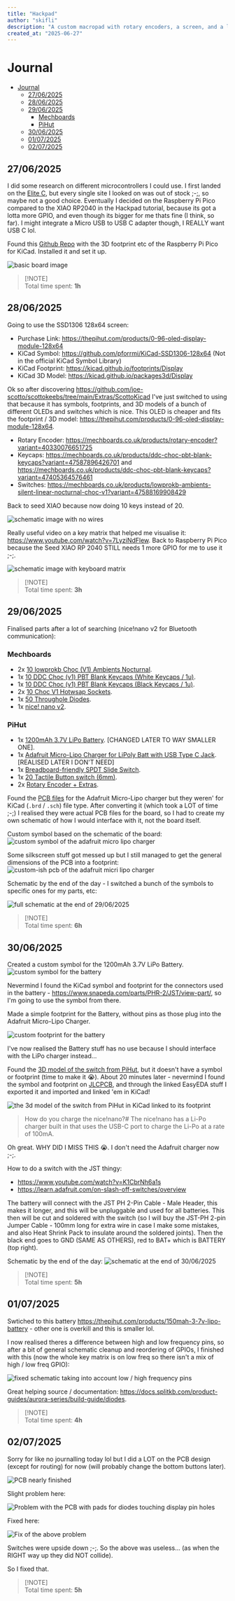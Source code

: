 ```yaml
---
title: "Hackpad"
author: "skifli"
description: "A custom macropad with rotary encoders, a screen, and a lotta keys"
created_at: "2025-06-27"
---
```


# Journal

- [Journal](#journal)
  - [27/06/2025](#27062025)
  - [28/06/2025](#28062025)
  - [29/06/2025](#29062025)
    - [Mechboards](#mechboards)
    - [PiHut](#pihut)
  - [30/06/2025](#30062025)
  - [01/07/2025](#01072025)
  - [02/07/2025](#02072025)

## 27/06/2025

I did some research on different microcontrollers I could use. I first landed on the [Elite C](https://mechboards.co.uk/products/elite-c-v4), but every single site I looked on was out of stock ;-;, so maybe not a good choice. Eventually I decided on the Raspberry Pi Pico compared to the XIAO RP2040 in the Hackpad tutorial, because its got a lotta more GPIO, and even though its bigger for me thats fine (I think, so far). I might integrate a Micro USB to USB C adapter though, I REALLY want USB C lol.

Found this [Github Repo](https://github.com/ncarandini/KiCad-RP-Pico/) with the 3D footprint etc of the Raspberry Pi Pico for KiCad. Installed it and set it up.

![basic board image](images/27-06-2025_1.png)

> [!NOTE]\
> Total time spent: **1h**

## 28/06/2025

Going to use the SSD1306 128x64 screen:

* Purchase Link: https://thepihut.com/products/0-96-oled-display-module-128x64
* KiCad Symbol: https://github.com/pforrmi/KiCad-SSD1306-128x64 (Not in the official KiCad Symbol Library)
* KiCad Footprint: https://kicad.github.io/footprints/Display
* KiCad 3D Model: https://kicad.github.io/packages3d/Display

Ok so after discovering https://github.com/joe-scotto/scottokeebs/tree/main/Extras/ScottoKicad I've just switched to using that because it has symbols, footprints, and 3D models of a bunch of different OLEDs and switches which is nice. This OLED is cheaper and fits the footprint / 3D model: https://thepihut.com/products/0-96-oled-display-module-128x64.

* Rotary Encoder: https://mechboards.co.uk/products/rotary-encoder?variant=40330076651725
* Keycaps: https://mechboards.co.uk/products/ddc-choc-pbt-blank-keycaps?variant=47587896426701 and https://mechboards.co.uk/products/ddc-choc-pbt-blank-keycaps?variant=47405364576461
* Switches: https://mechboards.co.uk/products/lowprokb-ambients-silent-linear-nocturnal-choc-v1?variant=47588169908429

Back to seed XIAO because now doing 10 keys instead of 20.

![schematic image with no wires](images/28-06-2025_1.png)

Really useful video on a key matrix that helped me visualise it: https://www.youtube.com/watch?v=7LyziNdFlew. Back to Raspberry Pi Pico because the Seed XIAO RP 2040 STILL needs 1 more GPIO for me to use it ;-;.

![schematic image with keyboard matrix](images/28-06-2025_2.png)

> [!NOTE]\
> Total time spent: **3h**

## 29/06/2025

Finalised parts after a lot of searching (nice!nano v2 for Bluetooth communication):

### Mechboards
* 2x [10 lowprokb Choc (V1) Ambients Nocturnal](https://mechboards.co.uk/products/lowprokb-ambients-silent-linear-nocturnal-choc-v1?variant=47588169908429).
* 1x [10 DDC Choc (v1) PBT Blank Keycaps (White Keycaps / 1u)](https://mechboards.co.uk/products/ddc-choc-pbt-blank-keycaps?variant=47587896426701).
* 1x [10 DDC Choc (v1) PBT Blank Keycaps (Black Keycaps / 1u)](https://mechboards.co.uk/products/ddc-choc-pbt-blank-keycaps?variant=47405364576461).
* 2x [10 Choc V1 Hotwsap Sockets](https://mechboards.co.uk/products/kailh-choc-hotswap-sockets?variant=40427263754445).
* 1x [50 Throughole Diodes](https://mechboards.co.uk/products/throughhole-diodes?variant=41360419193037).
* 1x [nice! nano v2](https://mechboards.co.uk/products/nice-nano-v2?variant=40330076782797).

### PiHut
* 1x [1200mAh 3.7V LiPo Battery](https://thepihut.com/products/1200mah-3-7v-lipo-battery?variant=42143258214595). [CHANGED LATER TO WAY SMALLER ONE].
* 1x [Adafruit Micro-Lipo Charger for LiPoly Batt with USB Type C Jack](https://thepihut.com/products/adafruit-micro-lipo-charger-for-lipoly-batt-with-usb-type-c-jack?variant=31257709248574). [REALISED LATER I DON'T NEED]
* 1x [Breadboard-friendly SPDT Slide Switch](https://thepihut.com/products/breadboard-friendly-spdt-slide-switch?variant=27740501649).
* 1x [20 Tactile Button switch (6mm)](https://thepihut.com/products/tactile-button-switch-6mm-x-20-pack?variant=27740416657).
* 2x [Rotary Encoder + Extras](https://thepihut.com/products/rotary-encoder-extras?variant=27740417681).

Found the [PCB files](https://github.com/adafruit/Adafruit-MicroLipo-PCB/tree/master) for the Adafruit Micro-Lipo charger but they weren' for KiCad (`.brd` / `.sch`) file type. After converting it (which took a LOT of time ;-;) I realised they were actual PCB files for the board, so I had to create my own schematic of how I would interface with it, not the board itself.

Custom symbol based on the schematic of the board:
![custom symbol of the adafruit micro lipo charger](images/29-06-2025_1.png)

Some silkscreen stuff got messed up but I still managed to get the general dimensions of the PCB into a footprint:
![custom-ish pcb of the adafruit micri lipo charger](images/29-06-2025_2.png)

Schematic by the end of the day - I switched a bunch of the symbols to specific ones for my parts, etc:

![full schematic at the end of 29/06/2025](images/29-06-2025_3.png)

> [!NOTE]\
> Total time spent: **6h**

## 30/06/2025

Created a custom symbol for the 1200mAh 3.7V LiPo Battery.
![custom symbol for the battery](images/30-06-2025_1.png)

Nevermind I found the KiCad symbol and footprint for the connectors used in the battery - https://www.snapeda.com/parts/PHR-2/JST/view-part/, so I'm going to use the symbol from there. 

Made a simple footprint for the Battery, without pins as those plug into the Adafruit Micro-Lipo Charger.

![custom footprint for the battery](images/30-06-2025_2.png)

I've now realised the Battery stuff has no use because I should interface with the LiPo charger instead...

Found the [3D model of the switch from PiHut](https://www.snapeda.com/parts/SS-12D01-G4ENS/C&K/view-part/), but it doesn't have a symbol or footprint (time to make it :sob:). About 20 minutes later - nevermind I found the symbol and footprint on [JLCPCB](https://jlcpcb.com/partdetail/DEALON-SS_12D01G4/C2998804), and through the linked EasyEDA stuff I exported it and imported and linked 'em in KiCad!

![the 3d model of the switch from PiHut in KiCad linked to its footprint](images/30-06-2025_3.png)

> How do you charge the nice!nano?#
> The nice!nano has a Li-Po charger built in that uses the USB-C port to charge the Li-Po at a rate of 100mA.

Oh great. WHY DID I MISS THIS :sob:. I don't need the Adafruit charger now ;-;.

How to do a switch with the JST thingy:
* https://www.youtube.com/watch?v=K1CbrNh6a1s
* https://learn.adafruit.com/on-slash-off-switches/overview

The battery will connect with the JST PH 2-Pin Cable - Male Header, this makes it longer, and this will be unpluggable and used for all batteries. This then will be cut and soldered with the switch (so I will buy the JST-PH 2-pin Jumper Cable - 100mm long for extra wire in case I make some mistakes, and also Heat Shrink Pack to insulate around the soldered joints). Then the black end goes to GND (SAME AS OTHERS), red to BAT+ which is BATTERY (top right).

Schematic by the end of the day:
![schematic at the end of 30/06/2025](images/30-06-2025_4.png)

> [!NOTE]\
> Total time spent: **5h**

## 01/07/2025

Swtiched to this battery https://thepihut.com/products/150mah-3-7v-lipo-battery - other one is overkill and this is smaller lol.

I now realised theres a difference between high and low frequency pins, so after a bit of general schematic cleanup and reordering of GPIOs, I finished with this (now the whole key matrix is on low freq so there isn't a mix of high / low freq GPIO):

![fixed schematic taking into account low / high frequency pins](images/01-07-2025_1.png)

Great helping source / documentation: https://docs.splitkb.com/product-guides/aurora-series/build-guide/diodes.

> [!NOTE]\
> Total time spent: **4h**

## 02/07/2025

Sorry for like no journalling today lol but I did a LOT on the PCB design (except for routing) for now (will probably change the bottom buttons later).

![PCB nearly finished](01-07-2025_2.png)

Slight problem here:

![Problem with the PCB with pads for diodes touching display pin holes](02-07-2025_1.png)

Fixed here:

![Fix of the above problem](02-07-2025_2.png)

Switches were upside down ;-;. So the above was useless... (as when the RIGHT way up they did NOT collide).

So I fixed that.

> [!NOTE]\
> Total time spent: **5h**